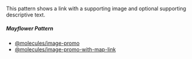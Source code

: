This pattern shows a link with a supporting image and optional supporting descriptive text.

##### Mayflower Pattern

* [@molecules/image-promo](https://mayflower.digital.mass.gov/?p=molecules-image-promo&view=c)
* [@molecules/image-promo-with-map-link](https://mayflower.digital.mass.gov/?p=molecules-image-promo-with-map-link)
